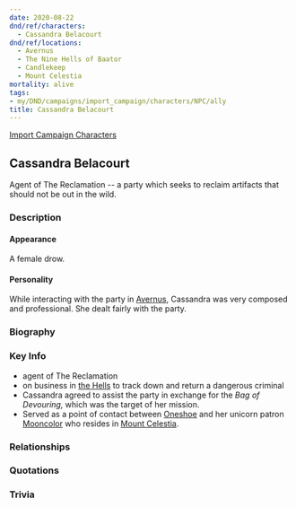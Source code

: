 ```yaml
---
date: 2020-08-22
dnd/ref/characters:
  - Cassandra Belacourt
dnd/ref/locations:
  - Avernus
  - The Nine Hells of Baator
  - Candlekeep
  - Mount Celestia
mortality: alive
tags:
- my/DND/campaigns/import_campaign/characters/NPC/ally
title: Cassandra Belacourt
---
```


[Import Campaign Characters](/dnd/characters/)

## Cassandra Belacourt

Agent of The Reclamation -- a party which seeks to reclaim artifacts that should not be out in the wild.

### Description

#### Appearance

A female drow.

#### Personality

While interacting with the party in [Avernus](/dnd/locations/avernus), Cassandra was very composed and professional. She dealt fairly with the party.

### Biography

### Key Info

- agent of The Reclamation
- on business in [the Hells](the-nine-hells-of-baator.md) to track down and return a dangerous criminal
- Cassandra agreed to assist the party in exchange for the _Bag of Devouring,_ which was the target of her mission.
- Served as a point of contact between [Oneshoe](/dnd/characters/oneshoe) and her unicorn patron [Mooncolor](/dnd/npcs/mooncolor) who resides in [Mount Celestia](/dnd/locations/mount-celestia).

### Relationships

### Quotations

### Trivia
